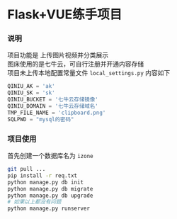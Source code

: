 # Flask+VUE练手项目


### 说明
项目功能是 上传图片视频并分类展示		
图床使用的是七牛云，可自行注册并开通内容存储		
项目未上传本地配置常量文件
`local_settings.py`
内容如下
```python
QINIU_AK = 'ak'
QINIU_SK = 'sk'
QINIU_BUCKET = '七牛云存储镜像'
QINIU_DOMAIN = '七牛云存储域名'
TMP_FILE_NAME = 'clipboard.png'
SQLPWD = "mysql的密码"

```

### 项目使用
首先创建一个数据库名为 `izone`
```bash
git pull ...
pip install -r req.txt
python manage.py db init
python manage.py db migrate
python manage.py db upgrade
# 如果以上都没有问题
python manage.py runserver
```
